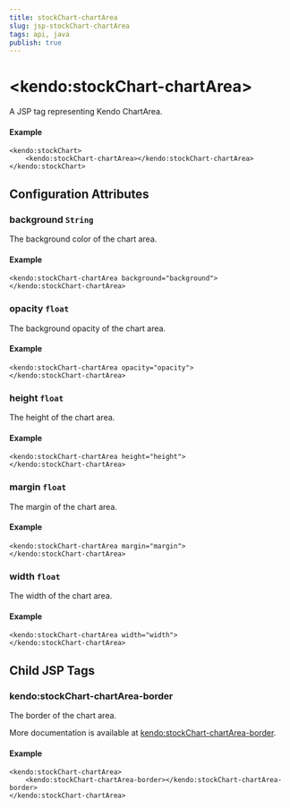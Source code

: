 ```yaml
---
title: stockChart-chartArea
slug: jsp-stockChart-chartArea
tags: api, java
publish: true
---
```


# \<kendo:stockChart-chartArea\>
A JSP tag representing Kendo ChartArea.

#### Example
    <kendo:stockChart>
        <kendo:stockChart-chartArea></kendo:stockChart-chartArea>
    </kendo:stockChart>


## Configuration Attributes


### background `String`

The background color of the chart area.

#### Example
    <kendo:stockChart-chartArea background="background">
    </kendo:stockChart-chartArea>



### opacity `float`

The background opacity of the chart area.

#### Example
    <kendo:stockChart-chartArea opacity="opacity">
    </kendo:stockChart-chartArea>



### height `float`

The height of the chart area.

#### Example
    <kendo:stockChart-chartArea height="height">
    </kendo:stockChart-chartArea>



### margin `float`

The margin of the chart area.

#### Example
    <kendo:stockChart-chartArea margin="margin">
    </kendo:stockChart-chartArea>



### width `float`

The width of the chart area.

#### Example
    <kendo:stockChart-chartArea width="width">
    </kendo:stockChart-chartArea>



## Child JSP Tags

### kendo:stockChart-chartArea-border

The border of the chart area.

More documentation is available at [kendo:stockChart-chartArea-border](/api/wrappers/jsp/stockchart/chartarea-border).

#### Example

    <kendo:stockChart-chartArea>
        <kendo:stockChart-chartArea-border></kendo:stockChart-chartArea-border>
    </kendo:stockChart-chartArea>
 
